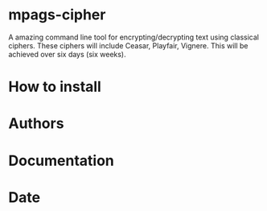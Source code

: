 # mpags-cipher
A amazing command line tool for encrypting/decrypting text using classical ciphers. These ciphers will include Ceasar, Playfair, Vignere. This will be achieved over six days (six weeks).

# How to install

# Authors

# Documentation

# Date
